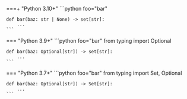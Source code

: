 ===+ "Python 3.10+"
    ```python foo="bar"
    
    def bar(baz: str | None) -> set[str]:
        ...
    ```

=== "Python 3.9+"
    ```python foo="bar"
    from typing import Optional
    
    def bar(baz: Optional[str]) -> set[str]:
        ...
    ```

=== "Python 3.7+"
    ```python foo="bar"
    from typing import Set, Optional
    
    def bar(baz: Optional[str]) -> Set[str]:
        ...
    ```